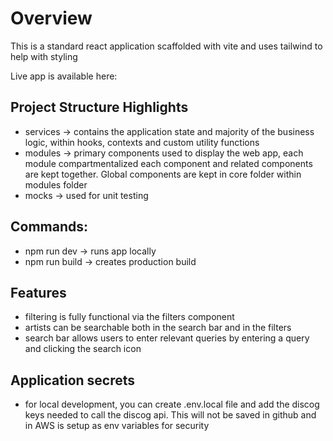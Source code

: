 # Overview

This is a standard react application scaffolded with vite and uses tailwind to help with styling

Live app is available here: 


## Project Structure Highlights

- services -> contains the application state and majority of the business logic, within hooks, contexts and custom utility functions
- modules -> primary components used to display the web app, each module compartmentalized each component and related components are kept together. Global components are kept in core folder within modules folder
- mocks -> used for unit testing


## Commands:

- npm run dev -> runs app locally
- npm run build -> creates production build

## Features
- filtering is fully functional via the filters component
- artists can be searchable both in the search bar and in the filters
- search bar allows users to enter relevant queries by entering a query and clicking the search icon


## Application secrets

- for local development, you can create .env.local file and add the discog keys needed to call the discog api. This will not be saved in github and in AWS is setup as env variables for security

